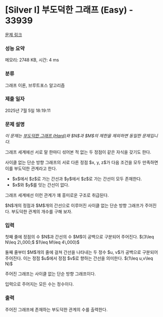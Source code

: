 # [Silver I] 부도덕한 그래프 (Easy) - 33939 

[문제 링크](https://www.acmicpc.net/problem/33939) 

### 성능 요약

메모리: 2748 KB, 시간: 4 ms

### 분류

그래프 이론, 브루트포스 알고리즘

### 제출 일자

2025년 7월 5일 18:19:11

### 문제 설명

<p><em>이 문제는 <a href="/problem/33946">부도덕한 그래프 (Hard)</a>와 $N$과 $M$의 제한을 제외하면 동일한 문제입니다.</em></p>

<p>그래프 세계에선 서로 말 한마디 섞어본 적 없는 두 정점이 같은 자식을 갖기도 한다.</p>

<p>사이클 없는 단순 방향 그래프의 서로 다른 정점 $x, y, z$가 다음 조건을 모두 만족하면 이를 부도덕한 관계라고 한다.</p>

<ul>
	<li>$x$에서 $z$로 가는 간선과 $y$에서 $z$로 가는 간선이 모두 존재한다.</li>
	<li>$x$와 $y$를 잇는 간선이 없다.</li>
</ul>

<p>그래프 세계에선 이런 관계가 꽤 흥미로운 구조로 취급된다.</p>

<p>$N$개의 정점과 $M$개의 간선으로 이루어진 사이클 없는 단순 방향 그래프가 주어진다. 부도덕한 관계의 개수를 구해 보자.</p>

### 입력 

 <p>첫째 줄에 정점의 수 $N$과 간선의 수 $M$이 공백으로 구분되어 주어진다. $(3\leq N\leq 2\,000;$ $1\leq M\leq 4\,000)$</p>

<p>둘째 줄부터 $M$개의 줄에 걸쳐 간선을 나타내는 두 정수 $u, v$가 공백으로 구분되어 주어진다. 이는 정점 $u$에서 정점 $v$로 향하는 간선을 의미한다. $(1\leq u,v\leq N)$</p>

<p>주어진 그래프는 사이클 없는 단순 방향 그래프이다.</p>

<p>입력으로 주어지는 모든 수는 정수이다.</p>

### 출력 

 <p>주어진 그래프에 존재하는 부도덕한 관계의 수를 출력한다.</p>

